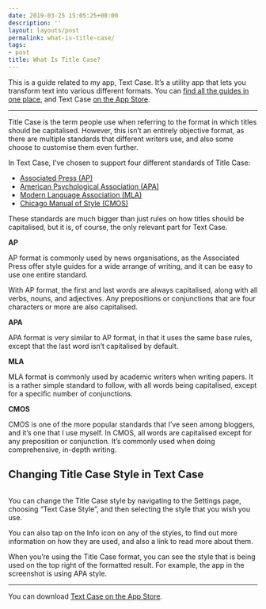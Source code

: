 ```yaml
---
date: 2019-03-25 15:05:25+00:00
description: ''
layout: layouts/post
permalink: what-is-title-case/
tags:
- post
title: What Is Title Case?
---
```


<p>This is a guide related to my app, Text Case. It’s a utility app that lets you transform text into various different formats. You can <a href="https://chrishannah.me/category/text-case-guides/">find all the guides in one place</a>, and Text Case <a href="https://itunes.apple.com/us/app/text-case/id1407730596?mt=8">on the App Store</a>.</p>
<hr>
<p>Title Case is the term people use when referring to the format in which titles should be capitalised. However, this isn’t an entirely objective format, as there are multiple standards that different writers use, and also some choose to customise them even further.</p>
<p>In Text Case, I’ve chosen to support four different standards of Title Case:</p>
<ul>
<li><a href="https://www.apstylebook.com">Associated Press (AP)</a></li>
<li><a href="http://blog.apastyle.org/apastyle/2012/03/title-case-and-sentence-case-capitalization-in-apa-style.html">American Psychological Association (APA)</a></li>
<li><a href="https://style.mla.org/capitalization-of-titles">Modern Language Association (MLA)</a></li>
<li><a href="https://www.chicagomanualofstyle.org/qanda/data/faq/topics/CapitalizationTitles/faq0007.html">Chicago Manual of Style (CMOS)</a></li>
</ul>
<p>These standards are much bigger than just rules on how titles should be capitalised, but it is, of course, the only relevant part for Text Case.</p>
<p><strong>AP</strong></p>
<p>AP format is commonly used by news organisations, as the Associated Press offer style guides for a wide arrange of writing, and it can be easy to use one entire standard.</p>
<p>With AP format, the first and last words are always capitalised, along with all verbs, nouns, and adjectives. Any prepositions or conjunctions that are four characters or more are also capitalised.</p>
<p><strong>APA</strong></p>
<p>APA format is very similar to AP format, in that it uses the same base rules, except that the last word isn&#8217;t capitalised by default.</p>
<p><strong>MLA</strong></p>
<p>MLA format is commonly used by academic writers when writing papers. It is a rather simple standard to follow, with all words being capitalised, except for a specific number of conjunctions.</p>
<p><strong>CMOS</strong></p>
<p>CMOS is one of the more popular standards that I’ve seen among bloggers, and it’s one that I use myself. In CMOS, all words are capitalised except for any preposition or conjunction. It’s commonly used when doing comprehensive, in-depth writing.</p>
<h2>Changing Title Case Style in Text Case</h2>
<p><img src="https://chrishannah.me/images/2019/03/Title-Case-Style-Guide-Screenshot.png" alt="">
<p>You can change the Title Case style by navigating to the Settings page, choosing “Text Case Style”, and then selecting the style that you wish you use.</p>
<p>You can also tap on the Info icon on any of the styles, to find out more information on how they are used, and also a link to read more about them.</p>
<p>When you’re using the Title Case format, you can see the style that is being used on the top right of the formatted result. For example, the app in the screenshot is using APA style.</p>
<hr>
<p>You can download <a href="https://itunes.apple.com/us/app/text-case/id1407730596?mt=8">Text Case on the App Store</a>.</p>

